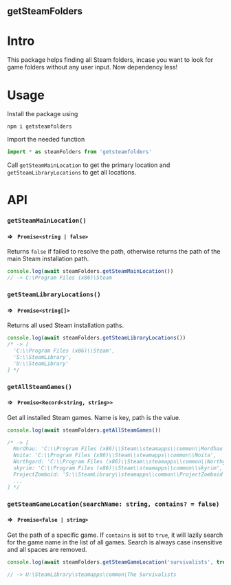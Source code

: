 ## getSteamFolders

# Intro
This package helps finding all Steam folders, incase you want to look for game folders without any user input.
Now dependency less!

# Usage

Install the package using
```
npm i getsteamfolders
```

Import the needed function
```js
import * as steamFolders from 'getsteamfolders'
```

Call `getSteamMainLocation` to get the primary location and `getSteamLibraryLocations` to get all locations.

# API


### `getSteamMainLocation()`
#### => ` Promise<string | false>`
Returns `false` if failed to resolve the path, otherwise returns the path of the main Steam installation path.

```js
console.log(await steamFolders.getSteamMainLocation())
// -> C:\Program Files (x86)\Steam
```


### `getSteamLibraryLocations()`
#### => ` Promise<string[]>`
Returns all used Steam installation paths.
```js
console.log(await steamFolders.getSteamLibraryLocations())
/* -> [
  'C:\\Program Files (x86)\\Steam',
  'S:\\SteamLibrary',
  'U:\\SteamLibrary'
] */
```
### `getAllSteamGames()`
#### => ` Promise<Record<string, string>>`
Get all installed Steam games. Name is key, path is the value.

```js
console.log(await steamFolders.getAllSteamGames())

/* -> [
  Mordhau: 'C:\\Program Files (x86)\\Steam\\steamapps\\common\\Mordhau',
  Noita: 'C:\\Program Files (x86)\\Steam\\steamapps\\common\\Noita',
  Northgard: 'C:\\Program Files (x86)\\Steam\\steamapps\\common\\Northgard',
  skyrim: 'C:\\Program Files (x86)\\Steam\\steamapps\\common\\skyrim',
  ProjectZomboid: 'S:\\SteamLibrary\\steamapps\\common\\ProjectZomboid',
  ...
] */
```

### `getSteamGameLocation(searchName: string, contains? = false)`
#### => ` Promise<false | string>`
Get the path of a specific game. If `contains` is set to `true`, it will lazily search for the game name in the list of all games. Search is always case insensitive and all spaces are removed.


```js
console.log(await steamFolders.getSteamGameLocation('survivalists', true))

// -> U:\SteamLibrary\steamapps\common\The Survivalists
```
